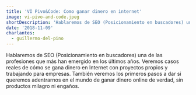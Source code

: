 ```yaml
---
title: 'VI Pivo&Code: Como ganar dinero en internet'
image: vi-pivo-and-code.jpeg
shortDescription: 'Hablaremos de SEO (Posicionamiento en buscadores) una de las profesiones que más han emergido en los últimos años. Veremos casos reales de cómo se gana dinero en Internet con proyectos propios y trabajando para empresas. También veremos los primeros pasos a dar si queremos adentrarnos en el mundo de ganar dinero online de verdad, sin productos milagro ni engaños.'
date: '2018-11-09'
charlantes:
  - guillermo-del-pino
---
```


Hablaremos de SEO (Posicionamiento en buscadores) una de las profesiones que más han emergido en los últimos años. Veremos casos reales de cómo se gana dinero en Internet con proyectos propios y trabajando para empresas. También veremos los primeros pasos a dar si queremos adentrarnos en el mundo de ganar dinero online de verdad, sin productos milagro ni engaños.
